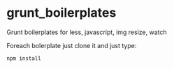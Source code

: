 grunt_boilerplates
==================

Grunt boilerplates for less, javascript, img resize, watch

Foreach bolerplate just clone it and just type:
```
npm install
```

